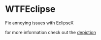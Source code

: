 # WTFEclipse
Fix annoying issues with EclipseX

for more information check out the [depiction](https://creaturesurvive.github.io/repo/cydia/wtfeclipse/depiction/)
